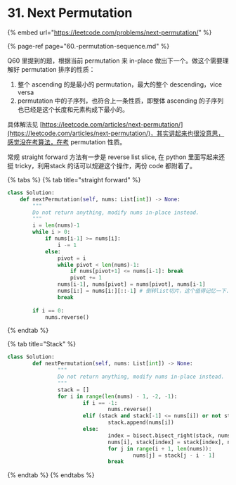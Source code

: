 # 31. Next Permutation

{% embed url="https://leetcode.com/problems/next-permutation/" %}

{% page-ref page="60.-permutation-sequence.md" %}

Q60 里提到的题，根据当前 permutation 来 in-place 做出下一个。做这个需要理解好 permutation 排序的性质：

1. 整个 ascending 的是最小的 permutation，最大的整个 descending，vice versa
2. permutation 中的子序列，也符合上一条性质，即整体 ascending 的子序列也已经是这个长度和元素构成下最小的。

具体解法见 [https://leetcode.com/articles/next-permutation/](https://leetcode.com/articles/next-permutation/)，其实讲起来也很没意思，感觉没在考算法，在考 permutation 性质。

常规 straight forward 方法有一步是 reverse list slice, 在 python 里面写起来还挺 tricky，利用stack 的话可以规避这个操作，两份 code 都附着了。

{% tabs %}
{% tab title="straight forward" %}
```python
class Solution:
    def nextPermutation(self, nums: List[int]) -> None:
        """
        Do not return anything, modify nums in-place instead.
        """
        i = len(nums)-1
        while i > 0:
            if nums[i-1] >= nums[i]:
                i -= 1
            else:
                pivot = i
                while pivot < len(nums)-1:
                    if nums[pivot+1] <= nums[i-1]: break
                    pivot += 1
                nums[i-1], nums[pivot] = nums[pivot], nums[i-1]
                nums[i:] = nums[i:][::-1] # 倒转list切片，这个值得记忆一下...
                break
                
        if i == 0:
            nums.reverse()
```
{% endtab %}

{% tab title="Stack" %}
```python
class Solution:
		def nextPermutation(self, nums: List[int]) -> None:
				"""
				Do not return anything, modify nums in-place instead.
				"""
				stack = []
				for i in range(len(nums) - 1, -2, -1):
						if i == -1:
								nums.reverse()
						elif (stack and stack[-1] <= nums[i]) or not stack:
								stack.append(nums[i])
						else:
								index = bisect.bisect_right(stack, nums[i])
								nums[i], stack[index] = stack[index], nums[i]
								for j in range(i + 1, len(nums)):
										nums[j] = stack[j - i - 1]
								break
```
{% endtab %}
{% endtabs %}



